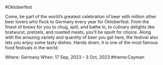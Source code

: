 #Oktoberfest



Come, be part of the world’s greatest celebration of beer with million other beer lovers who flock to Germany every year for Oktoberfest. From the finest of brews for you to chug, spill, and bathe in, to culinary delights like bratwurst, pretzels, and roasted meats, you’ll be spoilt for choice. Along with the amazing variety and quantity of beer you get here, the festival also lets you enjoy some tasty dishes. Hands down, it is one of the most famous food festivals in the world.

Where: Germany
When: 17 Sep, 2023 – 3 Oct, 2023
#theme:Cayman